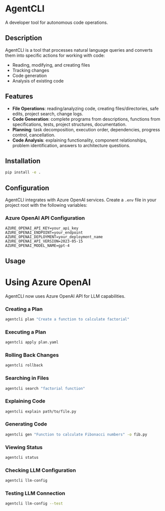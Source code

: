 # AgentCLI

A developer tool for autonomous code operations.

## Description

AgentCLI is a tool that processes natural language queries and converts them into specific actions for working with code:
- Reading, modifying, and creating files
- Tracking changes
- Code generation
- Analysis of existing code

## Features

- **File Operations**: reading/analyzing code, creating files/directories, safe edits, project search, change logs.
- **Code Generation**: complete programs from descriptions, functions from specifications, tests, project structures, documentation.
- **Planning**: task decomposition, execution order, dependencies, progress control, cancellation.
- **Code Analysis**: explaining functionality, component relationships, problem identification, answers to architecture questions.

## Installation

```bash
pip install -e .
```

## Configuration

AgentCLI integrates with Azure OpenAI services. Create a `.env` file in your project root with the following variables:

### Azure OpenAI API Configuration
```
AZURE_OPENAI_API_KEY=your_api_key
AZURE_OPENAI_ENDPOINT=your_endpoint
AZURE_OPENAI_DEPLOYMENT=your_deployment_name
AZURE_OPENAI_API_VERSION=2023-05-15
AZURE_OPENAI_MODEL_NAME=gpt-4
```

## Usage

# Using Azure OpenAI
AgentCLI now uses Azure OpenAI API for LLM capabilities.

### Creating a Plan
```bash
agentcli plan "Create a function to calculate factorial"
```

### Executing a Plan
```bash
agentcli apply plan.yaml
```

### Rolling Back Changes
```bash
agentcli rollback
```

### Searching in Files
```bash
agentcli search "factorial function"
```

### Explaining Code
```bash
agentcli explain path/to/file.py
```

### Generating Code
```bash
agentcli gen "Function to calculate Fibonacci numbers" -o fib.py
```

### Viewing Status
```bash
agentcli status
```

### Checking LLM Configuration
```bash
agentcli llm-config
```

### Testing LLM Connection
```bash
agentcli llm-config --test
```
